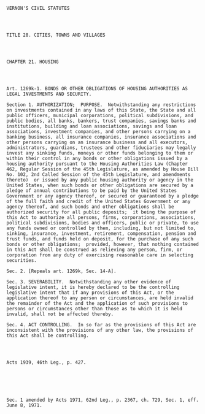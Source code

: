 ﻿
    
    
    	
    					
    
    
    VERNON'S CIVIL STATUTES
    
      
    
    
    TITLE 28. CITIES, TOWNS AND VILLAGES
    
      
    
    
    CHAPTER 21. HOUSING
    
      
    
    
    Art. 1269k-1. BONDS OR OTHER OBLIGATIONS OF HOUSING AUTHORITIES AS LEGAL INVESTMENTS AND SECURITY.
    
    Section 1. AUTHORIZATION;  PURPOSE.  Notwithstanding any restrictions on investments contained in any laws of this State, the State and all public officers, municipal corporations, political subdivisions, and public bodies, all banks, bankers, trust companies, savings banks and institutions, building and loan associations, savings and loan associations, investment companies, and other persons carrying on a banking business, all insurance companies, insurance associations and other persons carrying on an insurance business and all executors, administrators, guardians, trustees and other fiduciaries may legally invest any sinking funds, moneys or other funds belonging to them or within their control in any bonds or other obligations issued by a housing authority pursuant to the Housing Authorities Law (Chapter 462, Regular Session of the 45th Legislature, as amended by House Bill No. 102, 2nd Called Session of the 45th Legislature, and amendments thereto)  or issued by any public housing authority or agency in the United States, when such bonds or other obligations are secured by a pledge of annual contributions to be paid by the United States Government or any agency thereof, or secured or guaranteed by a pledge of the full faith and credit of the United States Government or any agency thereof, and such bonds and other obligations shall be authorized security for all public deposits;  it being the purpose of this Act to authorize all persons, firms, corporations, associations, political subdivisions, bodies and officers, public or private, to use any funds owned or controlled by them, including, but not limited to, sinking, insurance, investment, retirement, compensation, pension and trust funds, and funds held on deposit, for the purchase of any such bonds or other obligations;  provided, however, that nothing contained in this Act shall be construed as relieving any person, firm, or corporation from any duty of exercising reasonable care in selecting securities.
    
    Sec. 2. [Repeals art. 1269k, Sec. 14-A].
    
    Sec. 3. SEVERABILITY.  Notwithstanding any other evidence of legislative intent, it is hereby declared to be the controlling legislative intent that if any provisions of this Act, or the application thereof to any person or circumstances, are held invalid the remainder of the Act and the application of such provisions to persons or circumstances other than those as to which it is held invalid, shall not be affected thereby.
    
    Sec. 4. ACT CONTROLLING.  In so far as the provisions of this Act are inconsistent with the provisions of any other law, the provisions of this Act shall be controlling.
    
    
    
    
    Acts 1939, 46th Leg., p. 427.
    
    
    
    
    
    
    Sec. 1 amended by Acts 1971, 62nd Leg., p. 2367, ch. 729, Sec. 1, eff. June 8, 1971.
    
    
    
    
    				
